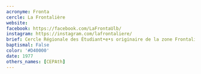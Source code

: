```yaml
---
acronyme: Fronta
cercle: La Frontalière
website:
facebook: https://facebook.com/LaFrontaUlb/
instagram: https://instagram.com/lafrontaliere/
brief: Cercle Régionale des Étudiant•e•s originaire de la zone Frontalière (Hainaut)
baptismal: False
color: '#D40000'
date: 1977
others_names: [CEPAth]
---
```

